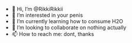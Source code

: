 - 👋 Hi, I’m @RikkiRikkii
- 👀 I’m interested in your penis
- 🌱 I’m currently learning how to consume H2O
- 💞️ I’m looking to collaborate on nothing actually 
- 📫 How to reach me: dont, thanks

<!---
RikkiRikkii/RikkiRikkii is a ✨ special ✨ repository because its `README.md` (this file) appears on your GitHub profile.
You can click the Preview link to take a look at your changes.
--->
